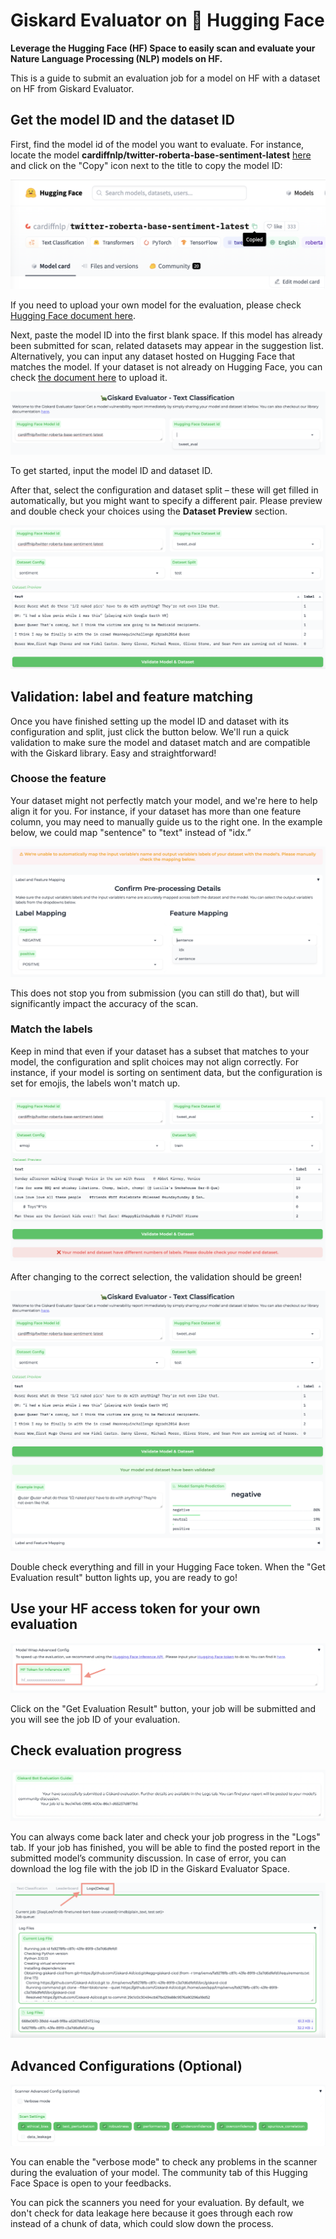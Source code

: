 # Giskard Evaluator on 🤗 Hugging Face
**Leverage the Hugging Face (HF) Space to easily scan and evaluate your Nature Language Processing (NLP) models on HF.**

This is a guide to submit an evaluation job for a model on HF with a dataset on HF from Giskard Evaluator.

## Get the model ID and the dataset ID

First, find the model id of the model you want to evaluate. For instance, locate the model **cardiffnlp/twitter-roberta-base-sentiment-latest** [here](https://huggingface.co/cardiffnlp/twitter-roberta-base-sentiment-latest) and click on the "Copy" icon next to the title to copy the model ID:

![Copy model ID](../../assets/integrations/hfs/eval_copy_id.png)

If you need to upload your own model for the evaluation, please check [Hugging Face document here](https://huggingface.co/docs/hub/en/models-uploading).

Next, paste the model ID into the first blank space. If this model has already been submitted for scan, related datasets may appear in the suggestion list. Alternatively, you can input any dataset hosted on Hugging Face that matches the model. If your dataset is not already on Hugging Face, you can check [the document here](https://huggingface.co/docs/hub/en/datasets-adding) to upload it.

![Input model ID and dataset ID](../../assets/integrations/hfs/eval_input_model_and_dataset_id.png)

To get started, input the model ID and dataset ID. 

After that, select the configuration and dataset split – these will get filled in automatically, but you might want to specify a different pair. Please preview and double check your choices using the **Dataset Preview** section.

![Model and dataset checking](../../assets/integrations/hfs/eval_model_and_dataset_checking.png)

## Validation: label and feature matching

Once you have finished setting up the model ID and dataset with its configuration and split, just click the button below. We'll run a quick validation to make sure the model and dataset match and are compatible with the Giskard library. Easy and straightforward!

### Choose the feature

Your dataset might not perfectly match your model, and we're here to help align it for you. For instance, if your dataset has more than one feature column, you may need to manually guide us to the right one. In the example below, we could map "sentence" to "text" instead of "idx.”

![Another example for unmatched labels or features](../../assets/integrations/hfs/eval_label_unmatched.png)

This does not stop you from submission (you can still do that), but will significantly impact the accuracy of the scan.

### Match the labels

Keep in mind that even if your dataset has a subset that matches to your model, the configuration and split choices may not align correctly. For instance, if your model is sorting on sentiment data, but the configuration is set for emojis, the labels won't match up.

![Label matching failed between model and dataset](../../assets/integrations/hfs/eval_label_matching.png)

After changing to the correct selection, the validation should be green!

![Label matched between model and dataset](../../assets/integrations/hfs/eval_label_matched.png)

Double check everything and fill in your Hugging Face token. When the "Get Evaluation result" button lights up, you are ready to go!

## Use your HF access token for your own evaluation

![Input Hugging Face access token](../../assets/integrations/hfs/eval_input_hf_access_token.png)

Click on the "Get Evaluation Result" button, your job will be submitted and you will see the job ID of your evaluation.

## Check evaluation progress

![Get evaluation job ID](../../assets/integrations/hfs/eval_job_id.png)

You can always come back later and check your job progress in the "Logs" tab. If your job has finished, you will be able to find the posted report in the submitted model’s community discussion. In case of error, you can download the log file with the job ID in the Giskard Evaluator Space.

![Check logs](../../assets/integrations/hfs/eval_logs.png)

## Advanced Configurations (Optional)

![Scanner configurations](../../assets/integrations/hfs/eval_scan_conf.png)

You can enable the "verbose mode" to check any problems in the scanner during the evaluation of your model. The community tab of this Hugging Face Space is open to your feedbacks.

You can pick the scanners you need for your evaluation. By default, we don't check for data leakage here because it goes through each row instead of a chunk of data, which could slow down the process.

